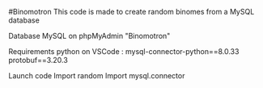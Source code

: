 #Binomotron
This code is made to create random binomes from a MySQL database 

Database MySQL on phpMyAdmin
"Binomotron"

Requirements python on VSCode : 
mysql-connector-python==8.0.33
protobuf==3.20.3

Launch code
Import random
Import mysql.connector
